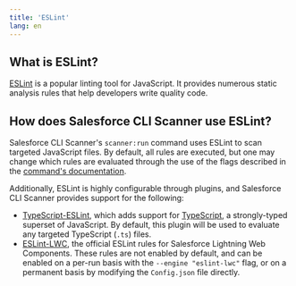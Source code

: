 ```yaml
---
title: 'ESLint'
lang: en
---
```

## What is ESLint?
[ESLint](https://eslint.org) is a popular linting tool for JavaScript. It provides numerous static analysis rules that
help developers write quality code.

## How does Salesforce CLI Scanner use ESLint?
Salesforce CLI Scanner's ```scanner:run``` command uses ESLint to scan targeted JavaScript files. By default, all rules
are executed, but one may change which rules are evaluated through the use of the flags described in the
[command's documentation](./en/scanner-commands/run/#options).

Additionally, ESLint is highly configurable through plugins, and Salesforce CLI Scanner provides support for the following:
- [TypeScript-ESLint](https://github.com/typescript-eslint/typescript-eslint), which adds support for
[TypeScript](https://typescriptlang.org), a strongly-typed superset of JavaScript. By default, this plugin will be used
to evaluate any targeted TypeScript (```.ts```) files.
- [ESLint-LWC](https://github.com/salesforce/eslint-plugin-lwc), the official ESLint rules for Salesforce Lightning Web
Components. These rules are not enabled by default, and can be enabled on a per-run basis with the
```--engine "eslint-lwc"``` flag, or on a permanent basis by modifying the `Config.json` file directly.
